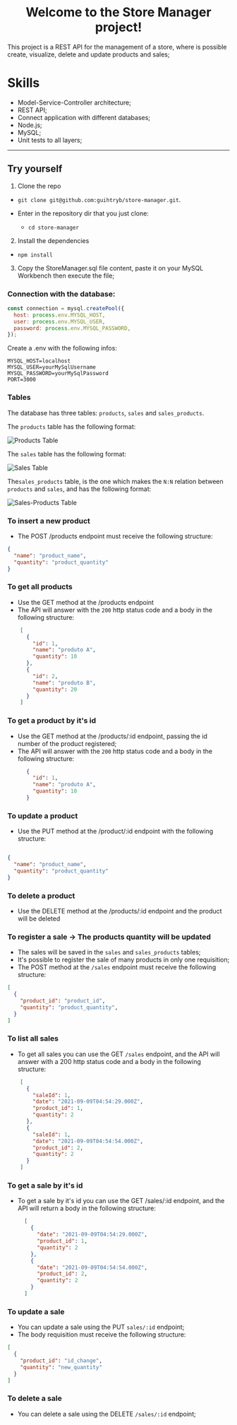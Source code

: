 <h1 align="center"> Welcome to the Store Manager project! </h1>
  
  This project is a REST API for the management of a store, where is possible create, visualize, delete and update products and sales;

# Skills

- Model-Service-Controller architecture;
- REST API;
- Connect application with different databases;
- Node.js;
- MySQL;
- Unit tests to all layers;

---

## Try yourself

1. Clone the repo

- `git clone git@github.com:guihtryb/store-manager.git`.

- Enter in the repository dir that you just clone:
  - `cd store-manager`

2. Install the dependencies

- `npm install`

3. Copy the StoreManager.sql file content, paste it on your MySQL Workbench then execute the file;

### Connection with the database:

```javascript
const connection = mysql.createPool({
  host: process.env.MYSQL_HOST,
  user: process.env.MYSQL_USER,
  password: process.env.MYSQL_PASSWORD,
});
```
Create a .env with the following infos:
```
MYSQL_HOST=localhost
MYSQL_USER=yourMySqlUsername
MYSQL_PASSWORD=yourMySqlPassword
PORT=3000
```
### Tables


The database has three tables: `products`, `sales` and `sales_products`.

The `products` table has the following format:

![Products Table](./public/tableproducts.png)

The `sales` table has the following format:

![Sales Table](./public/tablesales.png)

The`sales_products` table, is the one which makes the `N:N` relation between `products` and `sales`, and has the following format:

![Sales-Products Table](./public/tablesalesproducts.png)


### To insert a new product

- The POST /products endpoint must receive the following structure:

```json
{
  "name": "product_name",
  "quantity": "product_quantity"
}
```

### To get all products

- Use the GET method at the /products endpoint
- The API will answer with the `200` http status code and a body in the following structure:

```json
    [
      {
        "id": 1,
        "name": "produto A",
        "quantity": 10
      },
      {
        "id": 2,
        "name": "produto B",
        "quantity": 20
      }
    ]
  ```

### To get a product by it's id

- Use the GET method at the /products/:id endpoint, passing the id number of the product registered;
- The API will answer with the `200` http status code and a body in the following structure:

```json
      {
        "id": 1,
        "name": "produto A",
        "quantity": 10
      }
  ```


### To update a product

- Use the PUT method at the /product/:id endpoint with the following structure:

```json

{
  "name": "product_name",
  "quantity": "product_quantity"
}
```

### To delete a product

- Use the DELETE method at the /products/:id endpoint and the product will be deleted

### To register a sale -> The products quantity will be updated

- The sales will be saved in the `sales` and `sales_products` tables;
- It's possible to register the sale of many products in only one requisition;
- The POST method at the `/sales` endpoint must receive the following structure:

```json
[
  {
    "product_id": "product_id",
    "quantity": "product_quantity",
  }
]
```

### To list all sales

- To get all sales you can use the GET `/sales` endpoint, and the API will answer with a 200 http status code and a body in the following structure:

```json
    [
      {
        "saleId": 1,
        "date": "2021-09-09T04:54:29.000Z",
        "product_id": 1,
        "quantity": 2
      },
      {
        "saleId": 1,
        "date": "2021-09-09T04:54:54.000Z",
        "product_id": 2,
        "quantity": 2
      }
    ]
  ```
  
### To get a sale by it's id

- To get a sale by it's id you can use the GET /sales/:id endpoint, and the API will return a body in the following structure:

    ```json
      [
        { 
          "date": "2021-09-09T04:54:29.000Z",
          "product_id": 1,
          "quantity": 2
        },
        {
          "date": "2021-09-09T04:54:54.000Z",
          "product_id": 2,
          "quantity": 2
        }
      ]
    ```

### To update a sale

- You can update a sale using the PUT `sales/:id` endpoint;
- The body requisition must receive the following structure:

```json
[
  {
    "product_id": "id_change",
    "quantity": "new_quantity"
  }
]
```

### To delete a sale

- You can delete a sale using the DELETE `/sales/:id` endpoint;



